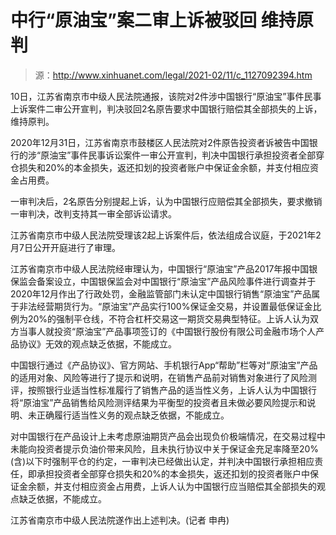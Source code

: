 # 中行“原油宝”案二审上诉被驳回 维持原判

> 源：http://www.xinhuanet.com/legal/2021-02/11/c_1127092394.htm

10日，江苏省南京市中级人民法院通报，该院对2件涉中国银行“原油宝”事件民事上诉案件二审公开宣判，判决驳回2名原告要求中国银行赔偿其全部损失的上诉，维持原判。

2020年12月31日，江苏省南京市鼓楼区人民法院对2件原告投资者诉被告中国银行的涉“原油宝”事件民事诉讼案件一审公开宣判，判决中国银行承担投资者全部穿仓损失和20%的本金损失，返还扣划的投资者账户中保证金余额，并支付相应资金占用费。

一审判决后，2名原告分别提起上诉，认为中国银行应赔偿其全部损失，要求撤销一审判决，改判支持其一审全部诉讼请求。

江苏省南京市中级人民法院受理该2起上诉案件后，依法组成合议庭，于2021年2月7日公开开庭进行了审理。

江苏省南京市中级人民法院经审理认为，中国银行“原油宝”产品2017年报中国银保监会备案设立，中国银保监会对中国银行“原油宝”产品风险事件进行调查并于2020年12月作出了行政处罚，金融监管部门未认定中国银行销售“原油宝”产品属于非法经营期货行为。“原油宝”产品实行100%保证金交易，并设置最低保证金比例为20%的强制平仓线，不符合杠杆交易这一期货交易典型特征。上诉人认为双方当事人就投资“原油宝”产品事项签订的《中国银行股份有限公司金融市场个人产品协议》无效的观点缺乏依据，不能成立。

中国银行通过《产品协议》、官方网站、手机银行App“帮助”栏等对“原油宝”产品的适用对象、风险等进行了提示和说明，在销售产品前对销售对象进行了风险测评，按照银行业适当性标准履行了销售产品的适当性义务，上诉人认为中国银行将“原油宝”产品销售给风险测评结果为平衡型的投资者且未做必要风险提示和说明、未正确履行适当性义务的观点缺乏依据，不能成立。

对中国银行在产品设计上未考虑原油期货产品会出现负价极端情况，在交易过程中未能向投资者提示负油价带来风险，且未执行协议中关于保证金充足率降至20%(含)以下时强制平仓的约定，一审判决已经做出认定，并判决中国银行承担相应责任，即承担投资者全部穿仓损失和20%的本金损失，返还扣划的投资者账户中保证金余额，并支付相应资金占用费，上诉人认为中国银行应当赔偿其全部损失的观点缺乏依据，不能成立。

江苏省南京市中级人民法院遂作出上述判决。(记者 申冉)
